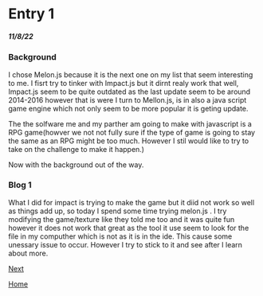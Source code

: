 # Entry 1
##### 11/8/22

### Background
I chose Melon.js because it is the next one on my list that seem interesting to me. I fisrt try to tinker with Impact.js but it dirnt realy work that well, Impact.js seem to be quite outdated as the last update seem to be around 2014-2016 however that is were I turn to Mellon.js, is in also a java script game engine which not only seem to be more popular it is geting update. 

The the solfware me and my parther am going to make with javascript is a RPG game(howver we not not fully sure if the type of game is going to stay the same as an RPG might be too much. However I stil would like to try to take on the challenge to make it happen.)

Now with the background out of the way.

### Blog 1
What I did for impact is trying to make the game but it diid not work so well as things add up, so today I spend some time trying melon.js . I  try modifying the game/texture like they told me too and it was quite fun however it does not work that great as the tool it use seem to look for the file in my computher which is not as it is in the ide. This cause some unessary issue to occur. However I try to stick to it and see after I learn about more. 



[Next](entry02.md)

[Home](../README.md)